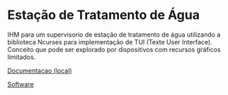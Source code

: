 # Estação de Tratamento de Água

IHM para um supervisorio de estação de tratamento de água utilizando a biblioteca Ncurses para implementação de TUI (Texte User Interface). Conceito que pode ser explorado por dispositivos com recursos gráficos limitados.

[Documentacao (local)](html/index.html)

[Software](html/index.html)
